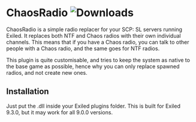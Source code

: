 ﻿# ChaosRadio ![Downloads](https://img.shields.io/github/downloads/LumiFae/ChaosRadio/total)

ChaosRadio is a simple radio replacer for your SCP: SL servers running Exiled. It replaces both NTF and Chaos radios with their own individual channels.
This means that if you have a Chaos radio, you can talk to other people with a Chaos radio, and the same goes for NTF radios.

This plugin is quite customisable, and tries to keep the system as native to the base game as possible, hence why you can only replace spawned radios, and not
create new ones.

## Installation

Just put the .dll inside your Exiled plugins folder. This is built for Exiled 9.3.0, but it may work for all 9.0.0 versions.